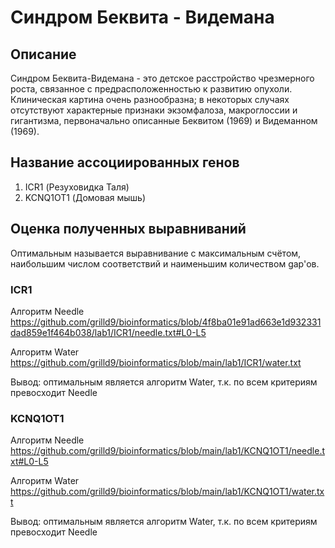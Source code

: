 # Синдром Беквита - Видемана
## Описание
Синдром Беквита-Видемана - это детское расстройство чрезмерного роста, связанное с предрасположенностью к развитию опухоли. Клиническая картина очень разнообразна; в некоторых случаях отсутствуют характерные признаки экзомфалоза, макроглоссии и гигантизма, первоначально описанные Беквитом (1969) и Видеманном (1969).
## Название ассоциированных генов
1. ICR1 (Резуховидка Таля)
2. KCNQ1OT1 (Домовая мышь)
## Оценка полученных выравниваний
Оптимальным называется выравнивание с максимальным счётом, наибольшим числом соответствий и наименьшим количеством gap'ов.
### ICR1
Алгоритм Needle
https://github.com/grilld9/bioinformatics/blob/4f8ba01e91ad663e1d932331dad859e1f464b038/lab1/ICR1/needle.txt#L0-L5

Алгоритм Water
https://github.com/grilld9/bioinformatics/blob/main/lab1/ICR1/water.txt

Вывод: оптимальным является алгоритм Water, т.к. по всем критериям превосходит Needle

### KCNQ1OT1

Алгоритм Needle
https://github.com/grilld9/bioinformatics/blob/main/lab1/KCNQ1OT1/needle.txt#L0-L5

Алгоритм Water
https://github.com/grilld9/bioinformatics/blob/main/lab1/KCNQ1OT1/water.txt

Вывод: оптимальным является алгоритм Water, т.к. по всем критериям превосходит Needle
